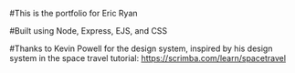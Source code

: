 #This is the portfolio for Eric Ryan

#Built using Node, Express, EJS, and CSS

#Thanks to Kevin Powell for the design system, inspired by his design system in the space travel tutorial: https://scrimba.com/learn/spacetravel